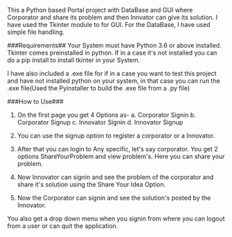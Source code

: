 This a Python based Portal project with DataBase and GUI where
Corporator and share its problem and then Innvator can give
its solution.
I have used the Tkinter module to for GUI.
For the DataBase, I have used simple file handling.

###Requirements##
Your System must have Python 3.6  or above installed.
Tkinter comes preinstalled in python. If in a case it's
not installed you can do a pip install to install tkinter
in your System.

I have also included a .exe file for if in a case you want
to test this project and have not installed python on your 
system, in that case you can run the .exe file(Used the 
Pyinstaller to build the .exe file from a .py file)


###How to Use###

1. On the first page you get 4 Options as-
	a. Corporator Signin
	b. Corporator Signup
	c. Innovator Signin
	d. Innovator Signup

2. You can use the signup option to register a corporator
	or a Innovator.

3. After that you can login to Any specific, let's say
	corporator. You get 2 options ShareYourProblem and
	view problem's. Here you can share your problem.

4. Now Innovator can signin and see the problem of the 
	corporator and share it's solution using the Share
	Your Idea Option.

5. Now the Corporator can signin and see the solution's
	posted by the Innovator.


You also get a drop down menu when you signin from where you 
can logout from a user or can quit the application.